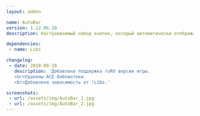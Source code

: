 ```yaml
---
layout: addon

name: AutoBar
version: 1.12.06.10
description: Настраиваемый набор кнопок, который автоматически отображает настроенные элементы. Предназначен в первую очередь для расходных материалов. Не использует никаких игровых слотов, поэтому вы можете сохранить их для заклинаний и способностей.

dependencies:
 - name: Libs

changelog:
 - date: 2018-08-28
   description: 'Добавлена поддержка ruRU версии игры.
   <br>Удалены ACE библиотеки.
   <br>Добавлена зависимость от !Libs.'

screenshots:
 - url: /assets/img/AutoBar_1.jpg
 - url: /assets/img/AutoBar_2.jpg
---
```

